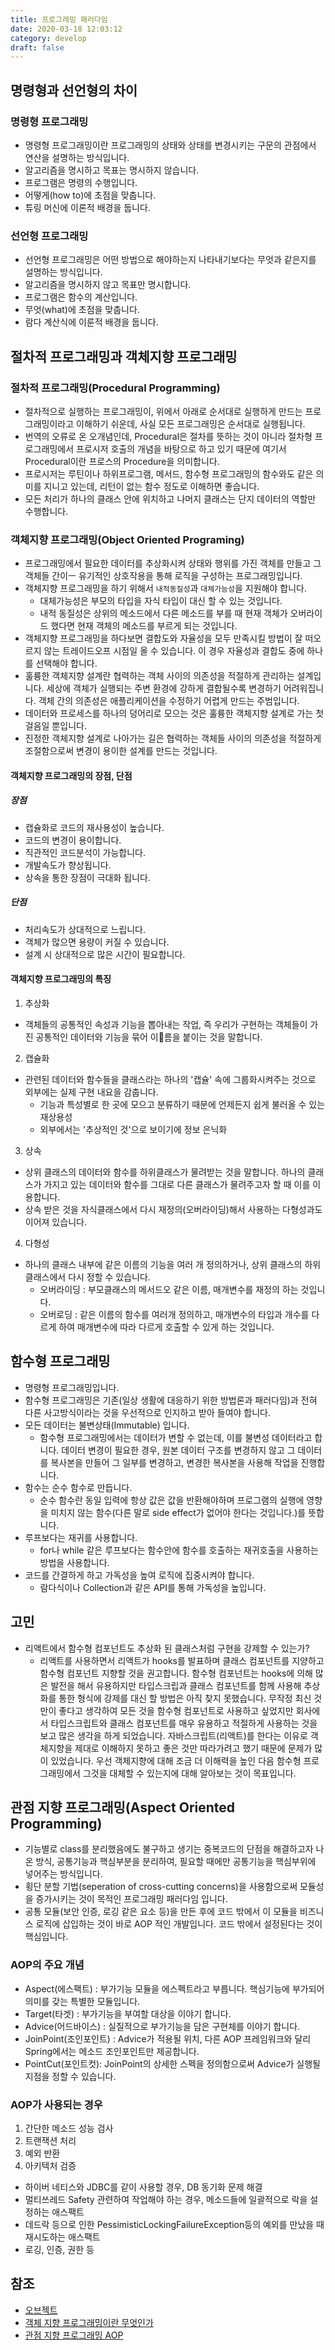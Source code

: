 ```yaml
---
title: 프로그래밍 패러다임
date: 2020-03-18 12:03:12
category: develop
draft: false
---
```


## 명령형과 선언형의 차이

### 명령형 프로그래밍

- 명령형 프로그래밍이란 프로그래밍의 상태와 상태를 변경시키는 구문의 관점에서 연산을 설명하는 방식입니다.
- 알고리즘을 명시하고 목표는 명시하지 않습니다.
- 프로그램은 명령의 수행입니다.
- 어떻게(how to)에 초점을 맞춥니다.
- 튜링 머신에 이론적 배경을 둡니다.

### 선언형 프로그래밍

- 선언형 프로그래밍은 어떤 방법으로 해야하는지 나타내기보다는 무엇과 같은지를 설명하는 방식입니다.
- 알고리즘을 명시하지 않고 목표만 명시합니다.
- 프로그램은 함수의 계산입니다.
- 무엇(what)에 초점을 맞춥니다.
- 람다 계산식에 이룬적 배경을 둡니다.

## 절차적 프로그래밍과 객체지향 프로그래밍

### 절차적 프로그래밍(Procedural Programming)

- 절차적으로 실행하는 프로그래밍이, 위에서 아래로 순서대로 실행하게 만드는 프로그래밍이라고 이해하기 쉬운데, 사실 모든 프로그래밍은 순서대로 실행됩니다.
- 번역의 오류로 온 오개념인데, Procedural은 절차를 뜻하는 것이 아니라 절차형 프로그래밍에서 프로시저 호출의 개념을 바탕으로 하고 있기 때문에 여기서 Procedural이란 프로스의 Procedure을 의미합니다.
- 프로시저는 루틴이나 하위프로그램, 메서드, 함수형 프로그래밍의 함수와도 같은 의미를 지니고 있는데, 리턴이 없는 함수 정도로 이해하면 좋습니다.
- 모든 처리가 하나의 클래스 안에 위치하고 나머지 클래스는 단지 데이터의 역할만 수행합니다.

### 객체지향 프로그래밍(Object Oriented Programing)

- 프로그래밍에서 필요한 데이터를 추상화시켜 상태와 행위를 가진 객체를 만들고 그 객체들 간이ㅡ 유기적인 상호작용을 통해 로직을 구성하는 프로그래밍입니다.
- 객체지향 프로그래밍을 하기 위해서 `내적동질성`과 `대체가능성`을 지원해야 합니다.
  - 대체가능성은 부모의 타입을 자식 타입이 대신 할 수 있는 것입니다.
  - 내적 동질성은 상위의 메소드에서 다른 메소드를 부를 때 현재 객체가 오버라이드 했다면 현재 객체의 메소드를 부르게 되는 것입니다.
- 객체지향 프로그래밍을 하다보면 결합도와 자율성을 모두 만족시킬 방법이 잘 떠오르지 않는 트레이드오프 시점일 올 수 있습니다. 이 경우 자율성과 결합도 중에 하나를 선택해야 합니다.
- 훌륭한 객체지향 설계란 협력하는 객체 사이의 의존성을 적절하게 관리하는 설계입니다. 세상에 객체가 실행되는 주변 환경에 강하게 결합될수록 변경하기 어려워집니다. 객체 간의 의존성은 애플리케이션을 수정하기 어렵게 만드는 주범입니다.
- 데이터와 프로세스를 하나의 덩어리로 모으는 것은 훌륭한 객체지향 설계로 가는 첫걸음일 뿐입니다.
- 진정한 객체지향 설계로 나아가는 길은 협력하는 객체들 사이의 의존성을 적절하게 조절함으로써 변경이 용이한 설계를 만드는 것입니다.

#### 객체지향 프로그래밍의 장점, 단점

##### 장점

- 캡슐화로 코드의 재사용성이 높습니다.
- 코드의 변경이 용이합니다.
- 직관적인 코드분석이 가능합니다.
- 개발속도가 향상됩니다.
- 상속을 통한 장점이 극대화 됩니다.

##### 단점

- 처리속도가 상대적으로 느립니다.
- 객체가 많으면 용량이 커질 수 있습니다.
- 설계 시 상대적으로 많은 시간이 필요합니다.

#### 객체지향 프로그래밍의 특징

1. 추상화

- 객체들의 공통적인 속성과 기능을 뽑아내는 작업, 즉 우리가 구현하는 객체들이 가진 공통적인 데이터와 기능을 묶어 이름을 붙이는 것을 말합니다.

2. 캡슐화

- 관련된 데이터와 함수들을 클래스라는 하나의 '캡슐' 속에 그룹화시켜주는 것으로 외부에는 실제 구현 내요을 감춥니다.
  - 기능과 특성별로 한 곳에 모으고 분류하기 때문에 언제든지 쉽게 불러올 수 있는 재상용성
  - 외부에서는 '추상적인 것'으로 보이기에 정보 은닉화

3. 상속

- 상위 클래스의 데이터와 함수를 하위클래스가 물려받는 것을 말합니다. 하나의 클래스가 가지고 있는 데이터와 함수를 그대로 다른 클래스가 물려주고자 할 때 이를 이용합니다.
- 상속 받은 것을 자식클래스에서 다시 재정의(오버라이딩)해서 사용하는 다형성과도 이어져 있습니다.

4. 다형성

- 하나의 클래스 내부에 같은 이름의 기능을 여러 개 정의하거나, 상위 클래스의 하위 클래스에서 다시 정할 수 있습니다.
  - 오버라이딩 : 부모클래스의 메서드오 같은 이름, 매개변수를 재정의 하는 것입니다.
  - 오버로딩 : 같은 이름의 함수를 여러개 정의하고, 매개변수의 타입과 개수를 다르게 하여 매개변수에 따라 다르게 호출할 수 있게 하는 것입니다.

## 함수형 프로그래밍

- 명령형 프로그래밍입니다.
- 함수형 프로그래밍은 기존(일상 생활에 대응하기 위한 방법론과 패러다임)과 전혀 다른 사고방식이라는 것을 우선적으로 인지하고 받아 들여야 합니다.
- 모든 데이터는 불변상태(Immutable) 입니다.
  - 함수형 프로그래밍에서는 데이터가 변할 수 없는데, 이를 불변성 데이터라고 합니다. 데이터 변경이 필요한 경우, 원본 데이터 구조를 변경하지 않고 그 데이터를 복사본을 만들어 그 일부를 변경하고, 변경한 복사본을 사용해 작업을 진행합니다.
- 함수는 순수 함수로 만듭니다.
  - 순수 함수란 동일 입력에 항상 값은 값을 반환해야하며 프로그램의 실행에 영향을 미치지 않는 함수(다른 말로 side effect가 없어야 한다는 것입니다.)를 뜻합니다.
- 루프보다는 재귀를 사용합니다.
  - for나 while 같은 루프보다는 함수안에 함수를 호출하는 재귀호출을 사용하는 방법을 사용합니다.
- 코드를 간결하게 하고 가독성을 높여 로직에 집중시켜야 합니다.
  - 람다식이나 Collection과 같은 API를 통해 가독성을 높입니다.

## 고민

- 리액트에서 함수형 컴포넌트도 추상화 된 클래스처럼 구현을 강제할 수 있는가?
  - 리액트를 사용하면서 리액트가 hooks를 발표하며 클래스 컴포넌트를 지양하고 함수형 컴포넌트 지향할 것을 권고합니다. 함수형 컴포넌트는 hooks에 의해 많은 발전을 해서 유용하지만 타입스크립과 클래스 컴포넌트를 함께 사용해 추상화를 통한 형식에 강제를 대신 할 방법은 아직 찾지 못했습니다. 무작정 최신 것만이 좋다고 생각하여 모든 것을 함수형 컴포넌트로 사용하고 싶었지만 회사에서 타입스크립트와 클래스 컴포넌트를 매우 유용하고 적절하게 사용하는 것을 보고 많은 생각을 하게 되었습니다. 자바스크립트(리액트)를 한다는 이유로 객체지향을 제대로 이해하지 못하고 좋은 것만 따라가려고 했기 때문에 문제가 많이 있었습니다. 우선 객체지향에 대해 조금 더 이해력을 높인 다음 함수형 프로그래밍에서 그것을 대체할 수 있는지에 대해 알아보는 것이 목표입니다.

## 관점 지향 프로그래밍(Aspect Oriented Programming)

- 기능별로 class를 분리했음에도 불구하고 생기는 중복코드의 단점을 해결하고자 나온 방식, 공통기능과 핵심부분을 분리하여, 필요할 때에만 공통기능을 핵심부위에 넣어주는 방식입니다.
- 횡단 분할 기법(seperation of cross-cutting concerns)을 사용함으로써 모듈성을 증가시키는 것이 목적인 프로그래밍 패러다임 입니다.
- 공통 모듈(보안 인증, 로깅 같은 요소 등)을 만든 후에 코드 밖에서 이 모듈을 비즈니스 로직에 삽입하는 것이 바로 AOP 적인 개발입니다. 코드 밖에서 설정된다는 것이 핵심입니다.

### AOP의 주요 개념

- Aspect(에스팩트) : 부가기능 모듈을 에스펙트라고 부릅니다. 핵심기능에 부가되어 의미를 갖는 특별한 모듈입니다.
- Target(타겟) : 부가기능을 부여할 대상을 이야기 합니다.
- Advice(어드바이스) : 실질적으로 부가기능을 담은 구현체를 이야기 합니다.
- JoinPoint(조인포인트) : Advice가 적용될 위치, 다른 AOP 프레임워크와 달리 Spring에서는 메소드 조인포인트만 제공합니다.
- PointCut(포인트컷): JoinPoint의 상세한 스펙을 정의함으로써 Advice가 실행될 지점을 정할 수 있습니다.

### AOP가 사용되는 경우

1. 간단한 메소드 성능 검사
2. 트랜잭션 처리
3. 예외 반환
4. 아키텍처 검증

- 하이버 네티스와 JDBC를 같이 사용할 경우, DB 동기화 문제 해결
- 멀티쓰레드 Safety 관련하여 작업해야 하는 경우, 메소드들에 일괄적으로 락을 설정하는 애스팩트
- 데드락 등으로 인한 PessimisticLockingFailureException등의 예외를 만났을 때 재시도하는 애스팩트
- 로깅, 인증, 권한 등

## 참조

- [오브젝트](http://mobile.kyobobook.co.kr/showcase/book/KOR/9791158391409?orderClick=Ow1)
- [객체 지향 프로그래밍이란 무엇인가](https://blog.metafor.kr/141)
- [관점 지향 프로그래밍 AOP](https://blog.metafor.kr/142)

